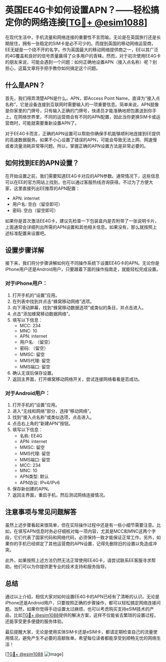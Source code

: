 # 英国EE4G卡如何设置APN？——轻松搞定你的网络连接[[TG💪+ @esim1088](https://t.me/s/esim1088)]

在现代生活中，手机流量和网络连接的重要性不言而喻。无论是在英国旅行还是长期居住，拥有一张稳定的SIM卡是必不可少的。而提到英国的移动网络运营商，EE无疑是一个绕不开的名字。作为英国最大的移动网络提供商之一，EE以其广泛的4G覆盖和良好的信号质量赢得了众多用户的青睐。然而，对于初次使用EE4G卡的朋友来说，可能会遇到一个问题：如何正确地设置APN（接入点名称）呢？别担心，这篇文章将手把手教你如何搞定这个问题。

## 什么是APN？

首先，我们得弄清楚APN是什么。APN，即Access Point Name，直译为“接入点名称”，它是设备连接到互联网时需要输入的一项重要信息。简单来说，APN就像是你家里的门牌号，只有输入正确的门牌号，快递员才能准确地把包裹送到你手上。在网络世界里，不同的运营商会有不同的APN配置，因此当你更换SIM卡或运营商时，可能就需要重新设置APN了。

对于EE4G卡而言，正确的APN设置可以帮助你确保手机能够顺利地连接到EE提供的高速数据服务。如果不小心设置了错误的APN，可能会导致无法上网、网速慢或者流量消耗异常等问题。所以，掌握正确的APN设置方法是非常必要的。

## 如何找到EE的APN设置？

在开始设置之前，我们需要知道EE4G卡对应的APN参数。通常情况下，这些信息可以在EE的官方网站上找到，也可以通过客服热线咨询获得。不过为了方便大家，这里直接列出EE推荐的APN配置：

- APN: internet
- 用户名: 空白（留空即可）
- 密码: 空白（留空即可）

如果你是首次激活EE4G卡，建议先检查一下包装盒内是否附带了一张说明卡片，上面通常会详细列出所需的APN设置和其他相关信息。如果没有，那么就按照上述标准配置来设置吧。

## 设置步骤详解

接下来，我们将分步骤讲解如何在不同操作系统下设置EE4G卡的APN。无论你是iPhone用户还是Android用户，只要跟着下面的操作指南走，就能轻松完成设置。

### 对于iPhone用户：

1. 打开手机的“设置”应用。
2. 在列表中找到并点击“蜂窝移动网络”选项。
3. 向下滑动屏幕，找到“蜂窝移动数据选项”或类似的条目，并点击进入。
4. 点击“添加蜂窝移动数据网络”。
5. 填写以下信息：
   - MCC: 234
   - MNC: 10
   - APN: internet
   - 用户名: （留空）
   - 密码: （留空）
   - MMSC: 留空
   - MMS代理: 留空
   - MMS端口: 留空
6. 确认无误后保存设置。
7. 返回主界面，打开蜂窝移动网络开关，尝试连接网络看看是否成功。

### 对于Android用户：

1. 打开手机的“设置”应用。
2. 进入“无线和网络”部分，选择“移动网络”。
3. 找到“接入点名称”或类似选项，点击进入。
4. 点击右上角的“新建APN”按钮。
5. 填写以下信息：
   - 名称: EE4G
   - APN: internet
   - MMSC: 留空
   - MMS代理: 留空
   - MMS端口: 留空
   - MCC: 234
   - MNC: 10
   - APN类型: 默认
   - APN协议: IPv4/IPv6
6. 保存新创建的APN。
7. 返回主界面，重启手机，然后测试网络连接情况。

## 注意事项与常见问题解答

虽然上述步骤看起来很简单，但在实际操作过程中还是有一些小细节需要注意。比如，在填写APN信息时务必仔细核对每一项内容，尤其是MCC和MNC这两个字段，它们代表了国家代码和网络代码，必须保持一致才能保证正常工作。另外，如果你的手机已经绑定了其他运营商的APN设置，记得先删除旧的设置以免造成冲突。

此外，如果按照上述方法仍然无法正常使用EE4G卡，请尝试联系EE客服寻求帮助。他们可以为你提供更专业的技术支持和服务指导。

## 总结

通过以上介绍，相信大家对如何设置EE4G卡的APN已经有了清晰的认识。无论是iPhone还是Android用户，只要按照正确的步骤操作，都可以轻松搞定网络连接问题。当然，如果你觉得手动设置太过麻烦，也可以考虑购买支持eSIM技术的产品，比如[TG💪+ @esim1088](https://t.me/s/esim1088)提供的解决方案，这样不仅能省去繁琐的设置过程，还能享受更多便捷的服务体验。

最后提醒大家，无论是使用实体SIM卡还是eSIM卡，都请定期检查自己的流量使用情况，避免产生不必要的高额账单。希望每位读者都能享受到顺畅无忧的网络生活！

[[TG💪+ @esim1088](https://t.me/s/esim1088) ![Image](https://i.postimg.cc/4NQfJmqS/Snipaste-2025-05-13-00-14-12.png)]